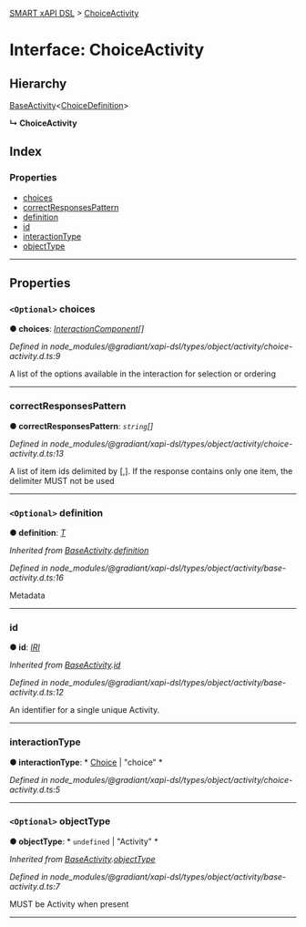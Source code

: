 [SMART xAPI DSL](../README.md) > [ChoiceActivity](../interfaces/choiceactivity.md)

# Interface: ChoiceActivity

## Hierarchy

 [BaseActivity](baseactivity.md)<[ChoiceDefinition](choicedefinition.md)>

**↳ ChoiceActivity**

## Index

### Properties

* [choices](choiceactivity.md#choices)
* [correctResponsesPattern](choiceactivity.md#correctresponsespattern)
* [definition](choiceactivity.md#definition)
* [id](choiceactivity.md#id)
* [interactionType](choiceactivity.md#interactiontype)
* [objectType](choiceactivity.md#objecttype)

---

## Properties

<a id="choices"></a>

### `<Optional>` choices

**● choices**: *[InteractionComponent](interactioncomponent.md)[]*

*Defined in node_modules/@gradiant/xapi-dsl/types/object/activity/choice-activity.d.ts:9*

A list of the options available in the interaction for selection or ordering

___
<a id="correctresponsespattern"></a>

###  correctResponsesPattern

**● correctResponsesPattern**: *`string`[]*

*Defined in node_modules/@gradiant/xapi-dsl/types/object/activity/choice-activity.d.ts:13*

A list of item ids delimited by \[,\]. If the response contains only one item, the delimiter MUST not be used

___
<a id="definition"></a>

### `<Optional>` definition

**● definition**: *[T]()*

*Inherited from [BaseActivity](baseactivity.md).[definition](baseactivity.md#definition)*

*Defined in node_modules/@gradiant/xapi-dsl/types/object/activity/base-activity.d.ts:16*

Metadata

___
<a id="id"></a>

###  id

**● id**: *[IRI](../#iri)*

*Inherited from [BaseActivity](baseactivity.md).[id](baseactivity.md#id)*

*Defined in node_modules/@gradiant/xapi-dsl/types/object/activity/base-activity.d.ts:12*

An identifier for a single unique Activity.

___
<a id="interactiontype"></a>

###  interactionType

**● interactionType**: * [Choice](../enums/interactiontype.md#choice) &#124; "choice"
*

*Defined in node_modules/@gradiant/xapi-dsl/types/object/activity/choice-activity.d.ts:5*

___
<a id="objecttype"></a>

### `<Optional>` objectType

**● objectType**: * `undefined` &#124; "Activity"
*

*Inherited from [BaseActivity](baseactivity.md).[objectType](baseactivity.md#objecttype)*

*Defined in node_modules/@gradiant/xapi-dsl/types/object/activity/base-activity.d.ts:7*

MUST be Activity when present

___

